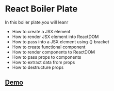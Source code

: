# React Boiler Plate
In this boiler plate,you will leanr
- How to create a JSX element
- How to render JSX element into ReactDOM
- How to pass into a JSX element using {} bracket
- How to create functional component
- How to render components to ReactDOM
- How to pass props to components
- How to extract data from props
- How to destructure props
## [Demo]()
